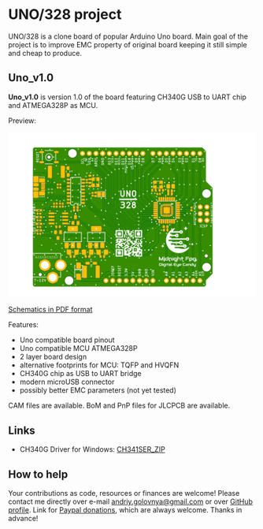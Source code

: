# UNO/328 project

UNO/328 is a clone board of popular Arduino Uno board.
Main goal of the project is to improve EMC property of original board keeping it still simple and cheap to produce.

## Uno_v1.0

**Uno_v1.0** is version 1.0 of the board featuring CH340G USB to UART chip and ATMEGA328P as MCU.

Preview:

![Uno_v1.0 preview](img/Uno_v1.0.png)

[Schematics in PDF format](doc/Uno_v1.0.pdf)

Features:

- Uno compatible board pinout
- Uno compatible MCU ATMEGA328P
- 2 layer board design
- alternative footprints for MCU: TQFP and HVQFN
- CH340G chip as USB to UART bridge
- modern microUSB connector
- possibly better EMC parameters (not yet tested)

CAM files are available.
BoM and PnP files for JLCPCB are available.

## Links

- CH340G Driver for Windows: [CH341SER_ZIP](http://www.wch.cn/download/CH341SER_ZIP.html)

## How to help

Your contributions as code, resources or finances are welcome!
Please contact me directly over e-mail andriy.golovnya@gmail.com or over [GitHub profile](https://github.com/red-scorp).
Link for [Paypal donations](http://paypal.me/redscorp), which are always welcome.
Thanks in advance!
